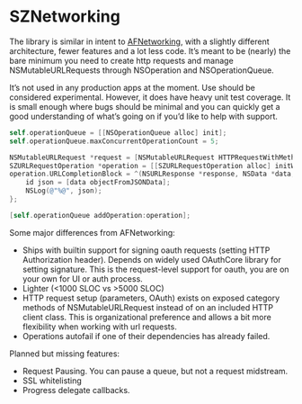 SZNetworking
============

The library is similar in intent to
[AFNetworking](https://github.com/AFNetworking/AFNetworking), with a slightly
different architecture, fewer features and a lot less code. It’s meant to be
(nearly) the bare minimum you need to create http requests and manage
NSMutableURLRequests through NSOperation and NSOperationQueue.

It’s not used in any production apps at the moment. Use should be considered
experimental. However, it does have heavy unit test coverage. It is small
enough where bugs should be minimal and you can quickly get a good
understanding of what’s going on if you’d like to help with support. 

``` objective-c
self.operationQueue = [[NSOperationQueue alloc] init];
self.operationQueue.maxConcurrentOperationCount = 5;

NSMutableURLRequest *request = [NSMutableURLRequest HTTPRequestWithMethod:@"GET" scheme:@"https" host:@"api.github.com" path:@"/users/socialize/repos" parameters:nil];
SZURLRequestOperation *operation = [[SZURLRequestOperation alloc] initWithURLRequest:request];
operation.URLCompletionBlock = ^(NSURLResponse *response, NSData *data, NSError *error) {
    id json = [data objectFromJSONData];
    NSLog(@"%@", json);
};

[self.operationQueue addOperation:operation];
```

Some major differences from AFNetworking:

- Ships with builtin support for signing oauth requests (setting HTTP
Authorization header).  Depends on widely used OAuthCore library for setting
signature.  This is the request-level support for oauth, you are on your own
for UI or auth process.
- Lighter (&lt;1000 SLOC vs &gt;5000 SLOC)
- HTTP request setup (parameters, OAuth) exists on exposed category methods of NSMutableURLRequest
instead of on an included HTTP client class. This is organizational preference and allows
a bit more flexibility when working with url requests.
- Operations autofail if one of their dependencies has already failed.

Planned but missing features:

- Request Pausing. You can pause a queue, but not a request midstream.
- SSL whitelisting
- Progress delegate callbacks.
